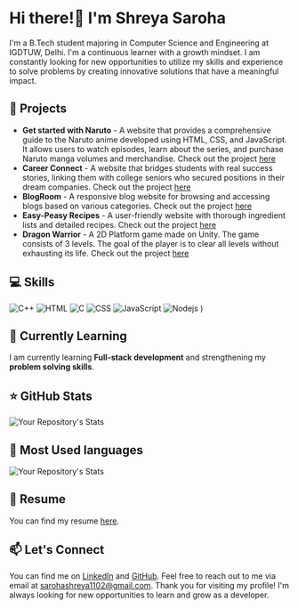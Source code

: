 # Hi there!👋 I'm Shreya Saroha
I'm a B.Tech student majoring in Computer Science and Engineering at IGDTUW, Delhi. I'm a continuous learner with a growth mindset. I am constantly looking for new opportunities to utilize my skills and experience to solve problems by creating innovative solutions that have a meaningful impact.
## 🚀 Projects
* **Get started with Naruto** - A website that provides a comprehensive guide to the Naruto anime developed using HTML, CSS, and JavaScript. It allows users to watch episodes, learn about the series, and purchase Naruto manga volumes and merchandise. Check out the project [here](https://github.com/shreyaa26/Get-started-with-Naruto)
*  **Career Connect** - A website that bridges students with real success stories, linking them with college seniors who secured positions in their dream companies. Check out the project [here](https://github.com/shreyaa26/Career-Connect)
* **BlogRoom** - A responsive blog website for browsing and accessing blogs based on various categories. Check out the project [here](https://github.com/shreyaa26/BlogRoom)
* **Easy-Peasy Recipes** - A user-friendly website with thorough ingredient lists and detailed recipes. Check out the project [here](https://shreyaa26.github.io/Easy-Peasy-Recipes/)
* **Dragon Warrior** - A 2D Platform game made on Unity. The game consists of 3 levels. The goal of the player is to clear all levels without exhausting its life. Check out the project [here](https://github.com/shreyaa26/Dragon-Warrior)

## 💻 Skills
![C++](https://img.icons8.com/color/48/000000/c-plus-plus-logo.png) ![HTML](https://img.icons8.com/color/48/000000/html-5.png) ![C](https://img.icons8.com/color/48/000000/c-programming.png) ![CSS](https://img.icons8.com/color/48/000000/css3.png) ![JavaScript](https://img.icons8.com/color/48/000000/javascript.png) ![Nodejs](https://github.com/shreyaa26/shreyaa26/assets/112085658/cdca59f9-fa58-4dc6-ba05-a425c51f4c49)
)


## 🌱 Currently Learning
I am currently learning **Full-stack development** and strengthening my **problem solving skills**.

## ⭐ GitHub Stats

![Your Repository's Stats](https://github-readme-stats.vercel.app/api?username=shreyaa26&show_icons=true)

## 🥇 Most Used languages
![Your Repository's Stats](https://github-readme-stats.vercel.app/api/top-langs/?username=shreyaa26&theme=blue-green)

## 📄 Resume
You can find my resume [here](https://drive.google.com/file/d/1R_z24b5LsiJwShu1BFMjz_DHFQXA2OUf/view?usp=sharing).
## 📫 Let's Connect
You can find me on [LinkedIn](https://www.linkedin.com/in/shreya-saroha-a9222922a/) and [GitHub](https://github.com/shreyaa26). Feel free to reach out to me via email at sarohashreya1102@gmail.com. Thank you for visiting my profile! I'm always looking for new opportunities to learn and grow as a developer.


